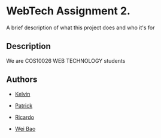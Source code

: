 
# WebTech Assignment 2.

A brief description of what this project does and who it's for


## Description

We are COS10026 WEB TECHNOLOGY students


## Authors
- [Kelvin](https://github.com/Geekfam-relyonmm)

- [Patrick](https://github.com/HaHaBlah)

- [Ricardo](https://github.com/Ric0701)

- [Wei Bao](https://github.com/timmyhii)
